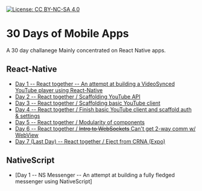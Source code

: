 [![License: CC BY-NC-SA 4.0](https://img.shields.io/badge/License-CC%20BY--NC--SA%204.0-lightgrey.svg)](https://creativecommons.org/licenses/by-nc-sa/4.0/)
# 30 Days of Mobile Apps
A 30 day challanege Mainly concentrated on React Native apps.

## React-Native
- [Day 1 -- React together -- An attempt at building a VideoSynced YouTube player using React-Native](react-together/README.md#day-1)
- [Day 2 -- React together / Scaffolding YouTube API](react-together/README.md#day-2)
- [Day 3 -- React together / Scaffolding basic YouTube client](react-together/README.md#day-3)
- [Day 4 -- React together / Finish basic YouTube client and scaffold auth & settings](react-together/README.md#day-4)
- [Day 5 -- React together / Modularity of components](react-together/README.md#day-5)
- [Day 6 -- React together / ~~Intro to WebSockets~~ Can't get 2-way comm w/ WebView](react-together/README.md#day-6)
- [Day 7 (Last Day) -- React together / Eject from CRNA (Expo)](react-together/README.md#day-7)

## NativeScript
- [Day 1 -- NS Messenger -- An attempt at building a fully fledged messenger using NativeScript]